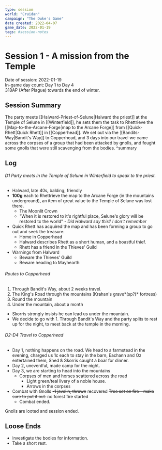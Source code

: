 ```yaml
---
type: session
world: "Cruidan"
campaign: "The Duke's Game"
date created: 2022-04-07
game_date: 2022-01-19
tags: #session-notes
---
```

# Session 1 - A mission from the Temple
Date of session: 2022-01-19  
In-game day count: Day 1 to Day 4  
318AP (After Plague) towards the end of winter.  

## Session Summary
The party meets [[Halward-Priest-of-Selune|Halward the priest]] at the Temple of Selune in [[Winterfield]], he sets them the task to Rhettrieve the [[Map-to-the-Arcane-Forge|map to the Arcane Forge]] from [[Quick-Rhett|Quick Rhett]] in [[Copperhead]]. We set out via the [[Bandits-Way|Bandit's Way]] to Copperhead, and 3 days into our travel we came across the corpses of a group that had been attacked by gnolls, and fought some gnolls that were still scavenging from the bodies. ^summary

## Log
###### D1 Party meets in the Temple of Selune in Winterfield to speak to the priest.
- Halward, late 40s, balding, friendly
- **100g** each to Rhettrieve the map to the Arcane Forge (in the mountains underground), an item of great value to the Temple of Selune was lost there.
	- The Moonlit Crown
	- "When it is restored to it's rightful place, Selune's glory will be restored to the world" - *Did Halward say this? I don't remember*
- Quick Rhett has acquired the map and has been forming a group to go out and seek the treasure.
	- Home in Copperhead
	- Halward describes Rhett as a short human, and a boastful thief.
	- Rhett has a friend in the Thieves' Guild
- Warnings from Halward
	- Beware the Thieves' Guild
	- Beware heading to Mayhearth

###### Routes to Copperhead
1. Through Bandit's Way, about 2 weeks travel.
2. The King's Road through the mountains (Krahan's grave*(sp?)* fortress)
3. Round the mountain
4. Under the mountain, about a month

- Skorris strongly insists he can lead us under the mountain.
- We decide to go with 1. Through Bandit's Way and the party splits to rest up for the night, to meet back at the temple in the morning.

###### D2-D4 Travel to Copperhead
- Day 1, nothing happens on the road. We head to a farmstead in the evening, charged us 1c each to stay in the barn, Eachann and Oz entertained them, Shed & Skorris caught a boar for dinner.
- Day 2, uneventful, made camp for the night.
- Day 3, we are starting to head into the mountains
	- Corpses of men and horses scattered across the road
		- Light green/teal livery of a noble house.
		- Arrows in the corpses
- Combat with Gnolls
		~~-1 javelin, thrown~~ recovered
		 ~~Tree set on fire - make sure to put it out.~~ no forest fire started
	- Combat ended.

Gnolls are looted and session ended.

## Loose Ends
- Investigate the bodies for information.
- Take a short rest.
